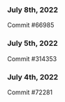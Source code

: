 ### July 8th, 2022

Commit #66985

### July 5th, 2022

Commit #314353


### July 4th, 2022

Commit #72281
